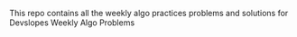 This repo contains all the weekly algo practices problems and solutions for Devslopes Weekly Algo Problems